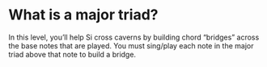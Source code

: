 # What is a major triad?

In this level, you’ll help Si cross caverns by building chord “bridges” across the base notes that are played. You must sing/play each note in the major triad above that note to build a bridge.
